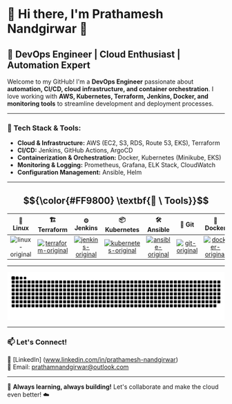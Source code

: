 
# 🚀 Hi there, I'm Prathamesh Nandgirwar 👋  

## 🌟 DevOps Engineer | Cloud Enthusiast | Automation Expert  

Welcome to my GitHub! I'm a **DevOps Engineer** passionate about **automation, CI/CD, cloud infrastructure, and container orchestration**. I love working with **AWS, Kubernetes, Terraform, Jenkins, Docker, and monitoring tools** to streamline development and deployment processes.  

---

### 🔧 **Tech Stack & Tools:**  
- **Cloud & Infrastructure:** AWS (EC2, S3, RDS, Route 53, EKS), Terraform  
- **CI/CD:** Jenkins, GitHub Actions, ArgoCD  
- **Containerization & Orchestration:** Docker, Kubernetes (Minikube, EKS)  
- **Monitoring & Logging:** Prometheus, Grafana, ELK Stack, CloudWatch  
- **Configuration Management:** Ansible, Helm  
---
## $${\color{#FF9800} \textbf{🔧 \ Tools}}$$

| **🐧 Linux** | **🏗️ Terraform** | **⚙️ Jenkins** | **📦 Kubernetes** | **🛠️ Ansible** | **🔄 Git** | **🐳 Docker** | **👨‍💻 GitHub** | **☁️ AWS** | **📜 Bash** | **🌐 Azure** |
|:---------:|:-------------:|:-----------:|:--------------:|:-----------:|:----------:|:-------:|:----------:|:----------:|:----------:|:----------:|
|    ![linux-original](https://github.com/user-attachments/assets/81e3caf9-68d9-4ee3-b377-82c3423a2630)       | <a href="https://github.com/Gaurav1251/Devops_Tasks/tree/main/Terraform" target="_self"> ![terraform-original](https://github.com/user-attachments/assets/66b136b9-0506-4810-be8c-88bda0de1e70)</a>              |  <a href="" target="_self">![jenkins-original](https://github.com/user-attachments/assets/8fa29f4f-ba3d-4018-9345-2c62c809f967)</a>           |<a href="https://github.com/Gaurav1251/Devops_Tasks/tree/main/K8s" target="_self">![kubernetes-original](https://github.com/user-attachments/assets/c7142faf-34cc-4d43-8173-0ecc12e55ddb)</a>                |  <a href="" target="_self">![ansible-original](https://github.com/user-attachments/assets/bde78462-a07f-4721-90ed-7d872491919b)</a>           |  <a href="" target="_self">![git-original](https://github.com/user-attachments/assets/ab278077-bd7f-4af9-95a1-a8351fa62e7b)</a>          |<a href="https://github.com/Gaurav1251/Devops_Tasks/tree/main/Docker" target="_self">![docker-original](https://github.com/user-attachments/assets/82963f3c-cce0-4cbe-8a1a-cce7427bdb76)</a>         |<a href="https://github.com/Gaurav1251" target="_self">![github-original](https://github.com/user-attachments/assets/a7e4df8e-1fb2-43b9-bcff-e8cacb1e85de)</a>          |  <a href="https://github.com/Gaurav1251/AWS_Tasks" target="_self">![aws(1)](https://github.com/user-attachments/assets/6d6164da-476c-4447-8691-a8861bbecbc0)</a>      |    <a href="" target="_self">![bash-original](https://github.com/user-attachments/assets/195f5fdf-0a9a-4851-9ae4-1b090bfea8c2)</a> | <a href="" target="_self">![azure-original](https://github.com/user-attachments/assets/157d416b-0e39-4c98-8d80-27799b1d414f)</a> 

---
<picture>
  <source
    media="(prefers-color-scheme: dark)"
    srcset="https://raw.githubusercontent.com/platane/snk/output/github-contribution-grid-snake-dark.svg"
  />
  <source
    media="(prefers-color-scheme: light)"
    srcset="https://raw.githubusercontent.com/platane/snk/output/github-contribution-grid-snake.svg"
  />
  <img
    alt="github contribution grid snake animation"
    src="https://raw.githubusercontent.com/platane/snk/output/github-contribution-grid-snake.svg"
    width="1800"
  />
</picture>

---

### 📫 **Let's Connect!**  
🔗 [LinkedIn] (www.linkedin.com/in/prathamesh-nandgirwar)  
📧 Email: prathamnandgirwar@outlook.com

---

🚀 **Always learning, always building!** Let's collaborate and make the cloud even better! ☁️  

